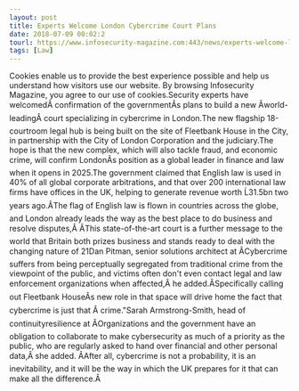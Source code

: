 ```yaml
---
layout: post
title: Experts Welcome London Cybercrime Court Plans
date: 2018-07-09 00:02:2
tourl: https://www.infosecurity-magazine.com:443/news/experts-welcome-london-cybercrime/
tags: [Law]
---
```

Cookies enable us to provide the best experience possible and help us understand how visitors use our website. By browsing Infosecurity Magazine, you agree to our use of cookies.Security experts have welcomedÂ confirmation of the governmentÂs plans to build a new Âworld-leadingÂ court specializing in cybercrime in London.The new flagship 18-courtroom legal hub is being built on the site of Fleetbank House in the City, in partnership with the City of London Corporation and the judiciary.The hope is that the new complex, which will also tackle fraud, and economic crime, will confirm LondonÂs position as a global leader in finance and law when it opens in 2025.The government claimed that English law is used in 40% of all global corporate arbitrations, and that over 200 international law firms have offices in the UK, helping to generate revenue worth Ĺ31.5bn two years ago.ÂThe flag of English law is flown in countries across the globe, and London already leads the way as the best place to do business and resolve disputes,Â ÂThis state-of-the-art court is a further message to the world that Britain both prizes business and stands ready to deal with the changing nature of 21Dan Pitman, senior solutions architect at ÂCybercrime suffers from being perceptually segregated from traditional crime from the viewpoint of the public, and victims often don't even contact legal and law enforcement organizations when affected,Â he added.ÂSpecifically calling out Fleetbank HouseÂs new role in that space will drive home the fact that cybercrime is just that Â crime."Sarah Armstrong-Smith, head of continuityresilience at ÂOrganizations and the government have an obligation to collaborate to make cybersecurity as much of a priority as the public, who are regularly asked to hand over financial and other personal data,Â she added. ÂAfter all, cybercrime is not a probability, it is an inevitability, and it will be the way in which the UK prepares for it that can make all the difference.Â